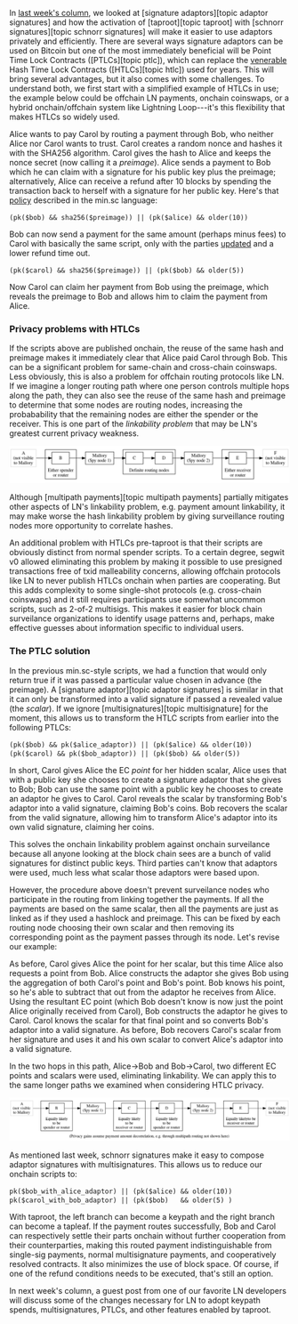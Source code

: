 In [last week's column][p4tr sig adaptors], we looked at [signature
adaptors][topic adaptor signatures] and how the activation of
[taproot][topic taproot] with [schnorr signatures][topic schnorr
signatures] will make it easier to use adaptors privately and
efficiently.  There are several ways signature adaptors can be used on
Bitcoin but one of the most immediately beneficial will be Point Time
Lock Contracts ([PTLCs][topic ptlc]), which can replace the
[venerable][htlc history] Hash Time Lock Contracts ([HTLCs][topic htlc])
used for years.  This will bring several advantages, but it also comes
with some challenges.  To understand both, we first start with a
simplified example of HTLCs in use; the example below could be offchain
LN payments, onchain coinswaps, or a hybrid onchain/offchain system like
Lightning Loop---it's this flexibility that makes HTLCs so widely used.

Alice wants to pay Carol by routing a payment through Bob, who neither
Alice nor Carol wants to trust.  Carol creates a random nonce and hashes
it with the SHA256 algorithm.  Carol gives the hash to Alice and keeps
the nonce secret (now calling it a *preimage*).  Alice sends a payment
to Bob which he can claim with a signature for his public key plus the
preimage; alternatively, Alice can receive a refund after 10 blocks by
spending the transaction back to herself with a signature for her public
key.  Here's that [policy][htlc1 minsc] described in the min.sc language:

```hack
(pk($bob) && sha256($preimage)) || (pk($alice) && older(10))
```

Bob can now send a payment for the same amount (perhaps minus fees) to
Carol with basically the same script, only with the parties
[updated][htlc2 minsc] and a lower refund time out.

```hack
(pk($carol) && sha256($preimage)) || (pk($bob) && older(5))
```

Now Carol can claim her payment from Bob using the preimage, which
reveals the preimage to Bob and allows him to claim the payment from
Alice.

### Privacy problems with HTLCs

If the scripts above are published onchain, the reuse of the same hash
and preimage makes it immediately clear that Alice paid Carol through
Bob.  This can be a significant problem for same-chain and cross-chain
coinswaps.  Less obviously, this is also a problem for offchain routing
protocols like LN.  If we imagine a longer routing path where one person
controls multiple hops along the path, they can also see the reuse of
the same hash and preimage to determine that some nodes are routing
nodes, increasing the probabability that the remaining nodes are either
the spender or the receiver.   This is one part of the *linkability
problem* that may be LN's greatest current privacy weakness.

![Illustration of HTLC linkability problem](/img/posts/2021-07-ln-linkability1.dot.png)

Although [multipath payments][topic multipath payments] partially
mitigates other aspects of LN's linkability problem, e.g. payment amount
linkability, it may make worse the hash linkability problem by giving
surveillance routing nodes more opportunity to correlate hashes.

An additional problem with HTLCs pre-taproot is that their scripts are
obviously distinct from normal spender scripts.  To a certain degree,
segwit v0 allowed eliminating this problem by making it possible to use
presigned transactions free of txid malleability concerns, allowing
offchain protocols like LN to never publish HTLCs onchain when parties
are cooperating.  But this adds complexity to some single-shot protocols
(e.g. cross-chain coinswaps) and it still requires participants use
somewhat uncommon scripts, such as 2-of-2 multisigs.  This makes it
easier for block chain surveilance organizations to identify usage
patterns and, perhaps, make effective guesses about information specific
to individual users.

### The PTLC solution

In the previous min.sc-style scripts, we had a function that would only
return true if it was passed a particular value chosen in advance (the
preimage).  A [signature adaptor][topic adaptor signatures] is similar
in that it can only be transformed into a valid signature if passed a
revealed value (the *scalar*).  If we ignore [multisignatures][topic
multisignature] for the moment, this allows us to transform the HTLC
scripts from earlier into the following PTLCs:

```hack
(pk($bob) && pk($alice_adaptor)) || (pk($alice) && older(10))
(pk($carol) && pk($bob_adaptor)) || (pk($bob) && older(5))
```

In short, Carol gives Alice the EC *point* for her hidden scalar, Alice
uses that with a public key she chooses to create a signature adaptor
that she gives to Bob; Bob can use the same point with a public key
he chooses to create an adaptor he gives to Carol.  Carol reveals the
scalar by transforming Bob's adaptor into a valid signature, claiming
Bob's coins.  Bob recovers the scalar from the valid signature, allowing
him to transform Alice's adaptor into its own valid signature, claiming
her coins.

This solves the onchain linkability problem against onchain surveilance because
all anyone looking at the block chain sees are a bunch of valid
signatures for distinct public keys.  Third parties can't know that
adaptors were used, much less what scalar those adaptors were based upon.

However, the procedure above doesn't prevent surveilance nodes who participate
in the routing from linking together the payments.  If all the payments
are based on the same scalar, then all the payments are just as linked
as if they used a hashlock and preimage.  This can be fixed by each
routing node choosing their own scalar and then removing its
corresponding point as the payment passes through its node.  Let's
revise our example:

As before, Carol gives Alice the point for her scalar, but this time
Alice also requests a point from Bob.  Alice constructs the adaptor she
gives Bob using the aggregation of both Carol's point and Bob's point.
Bob knows his point, so he's able to subtract that out from the adaptor
he receives from Alice.  Using the resultant EC point (which Bob doesn't
know is now just the point Alice originally received from Carol), Bob
constructs the adaptor he gives to Carol.  Carol knows the scalar for
that final point and so converts Bob's adaptor into a valid signature.
As before, Bob recovers Carol's scalar from her signature and uses it
and his own scalar to convert Alice's adaptor into a valid signature.

In the two hops in this path, Alice→Bob and Bob→Carol, two different
EC points and scalars were used, eliminating linkability.  We can apply
this to the same longer paths we examined when considering HTLC privacy.

![Illustration of PTLC lack of linkability problem](/img/posts/2021-07-ln-linkability2.dot.png)

As mentioned last week, schnorr signatures make it easy to compose
adaptor signatures with multisignatures.  This allows us to reduce our
onchain scripts to:

```hack
pk($bob_with_alice_adaptor) || (pk($alice) && older(10))
pk($carol_with_bob_adaptor) || (pk($bob)   && older(5) )
```

With taproot, the left branch can become a keypath and the right branch
can become a tapleaf.  If the payment routes successfully, Bob and Carol
can respectively settle their parts onchain without further cooperation
from their counterparties, making this routed payment indistinguishable
from single-sig payments, normal multisignature payments, and
cooperatively resolved contracts.  It also minimizes the use of block
space.  Of course, if one of the refund conditions needs to be executed,
that's still an option.

In next week's column, a guest post from one of our favorite LN
developers will discuss some of the changes necessary for LN to adopt
keypath spends, multisignatures, PTLCs, and other features enabled by
taproot.

[p4tr sig adaptors]: /en/preparing-for-taproot/#signature-adaptors
[htlc history]: /en/topics/htlc/#history
[htlc1 minsc]: https://min.sc/#c=%2F%2F%20Traditional%20preimage-based%20HTLC%0A%24alice%20%3D%20A%3B%0A%24bob%20%3D%20B%3B%0A%24carol%20%3D%20C%3B%0A%24preimage%20%3D%20H%3B%0A%0A%28pk%28%24bob%29%20%26%26%20sha256%28%24preimage%29%29%20%7C%7C%20%28pk%28%24alice%29%20%26%26%20older%2810%29%29
[htlc2 minsc]: https://min.sc/#c=%2F%2F%20Traditional%20preimage-based%20HTLC%0A%24alice%20%3D%20A%3B%0A%24bob%20%3D%20B%3B%0A%24carol%20%3D%20C%3B%0A%24preimage%20%3D%20H%3B%0A%0A%28pk%28%24carol%29%20%26%26%20sha256%28%24preimage%29%29%20%7C%7C%20%28pk%28%24bob%29%20%26%26%20older%285%29%29
